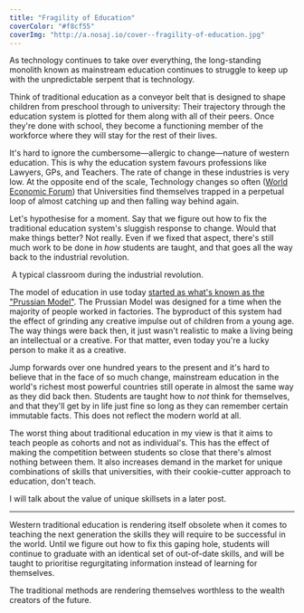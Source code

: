 ```yaml
---
title: "Fragility of Education"
coverColor: "#f8cf55"
coverImg: "http://a.nosaj.io/cover--fragility-of-education.jpg"
---
```


As technology continues to take over everything, the long-standing monolith known as mainstream education continues to struggle to keep up with the unpredictable serpent that is technology.

Think of traditional education as a conveyor belt that is designed to shape children from preschool through to university: Their trajectory through the education system is plotted for them along with all of their peers. Once they're done with school, they become a functioning member of the workforce where they will stay for the rest of their lives. 

It's hard to ignore the cumbersome—allergic to change—nature of western education. This is why the education system favours professions like Lawyers, GPs, and Teachers. The rate of change in these industries is very low. At the opposite end of the scale, Technology changes so often ([World Economic Forum](http://www3.weforum.org/docs/WEF_FOJ_Executive_Summary_Jobs.pdf)) that Universities find themselves trapped in a perpetual loop of almost catching up and then falling way behind again. 

Let's hypothesise for a moment. Say that we figure out how to fix the traditional education system's sluggish response to change. Would that make things better? Not really. Even if we fixed that aspect, there's still much work to be done in *how* students are taught, and that goes all the way back to the industrial revolution.

<div class="image">
	<img src="http://a.nosaj.io/school-kids-working.jpg" alt="" />
	<span class="image-caption">
		A typical classroom during the industrial revolution.
	</span>
</div>

The model of education in use today [started as what's known as the "Prussian Model"](https://www.youtube.com/watch?v=LqTwDDTjb6g). The Prussian Model was designed for a time when the majority of people worked in factories. The byproduct of this system had the effect of grinding any creative impulse out of children from a young age. The way things were back then, it just wasn't realistic to make a living being an intellectual or a creative. For that matter, even today you're a lucky person to make it as a creative.

Jump forwards over one hundred years to the present and it's hard to believe that in the face of so much change, mainstream education in the world's richest most powerful countries still operate in almost the same way as they did back then. Students are taught how to _not_ think for themselves, and that they'll get by in life just fine so long as they can remember certain immutable facts. This does not reflect the modern world at all.

The worst thing about traditional education in my view is that it aims to teach people as cohorts and not as individual's. This has the effect of making the competition between students so close that there's almost nothing between them. It also increases demand in the market for unique combinations of skills that universities, with their cookie-cutter approach to education, don't teach.

I will talk about the value of unique skillsets in a later post.

---

Western traditional education is rendering itself obsolete when it comes to teaching the next generation the skills they will require to be successful in the world. Until we figure out how to fix this gaping hole, students will continue to graduate with an identical set of out-of-date skills, and will be taught to prioritise regurgitating information instead of learning for themselves. 

The traditional methods are rendering themselves worthless to the wealth creators of the future.
